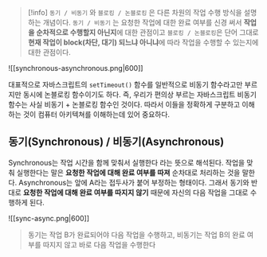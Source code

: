 > [!info]
> `동기 / 비동기` 와 `블로킹 / 논블로킹` 은 다른 차원의 작업 수행 방식을 설명하는 개념이다. `동기 / 비동기` 는 요청한 작업에 대한 완료 여부를 신경 써서 **작업을 순차적으로 수행할지 아닌지**에 대한 관점이고 `블로킹 / 논블로킹`은 단어 그대로 **현재 작업이 block(차단, 대기) 되느냐 아니냐**에  따라 작업을 수행할 수 있는지에 대한 관점이다.

![[synchronous-asynchronous.png|600]]

대표적으로 자바스크립트의 `setTimeout()` 함수를 일반적으로 비동기 함수라고만 부르지만 동시에 논블로킹 함수이기도 하다. 즉, 우리가 편의상 부르는 자바스크립트 비동기 함수는 사실 비동기 + 논블로킹 함수인 것이다. 따라서 이들을 정확하게 구분하고 이해하는 것이 컴퓨터 아키텍쳐를 이해하는데 있어 중요하다.

## 동기(Synchronous) / 비동기(Asynchronous)
Synchronous는 작업 시간을 함께 맞춰서 실행한다 라는 뜻으로 해석된다. 작업을 맞춰 실행한다는 말은 **요청한 작업에 대해 완료 여부를 따져** 순차대로 처리하는 것을 말한다. Asynchronous는 앞에 A라는 접두사가 붙어 부정하는 형태이다. 그래서 동기와 반대로 **요청한 작업에 대해 완료 여부를 따지지 않기** 때문에 자신의 다음 작업을 그대로 수행하게 된다.

![[sync-async.png|600]]

> 동기는 작업 B가 완료되어야 다음 작업을 수행하고, 비동기는 작업 B의 완료 여부를 따지지 않고 바로 다음 작업을 수행한다
